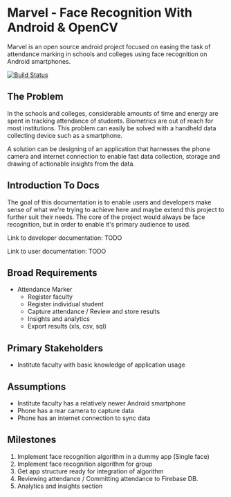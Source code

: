 # Marvel - Face Recognition With Android & OpenCV
Marvel is an open source android project focused on easing the task of attendance marking in schools and colleges using face recognition on Android smartphones.

[![Build Status](https://travis-ci.org/abhn/marvel.svg?branch=master)](https://travis-ci.org/abhn/marvel)

## The Problem
In the schools and colleges, considerable amounts of time and energy are spent in tracking attendance of students. Biometrics are out of reach for most institutions. This problem can easily be solved with a handheld data collecting device such as a smartphone.

A solution can be designing of an application that harnesses the phone camera and internet connection to enable fast data collection, storage and drawing of actionable insights from the data.

## Introduction To Docs
The goal of this documentation is to enable users and developers make sense of what we're trying to achieve here and maybe extend this project to further suit their needs. The core of the project would always be face recognition, but in order to enable it's primary audience to used.

Link to developer documentation: TODO

Link to user documentation: TODO

## Broad Requirements
- Attendance Marker
    - Register faculty
    - Register individual student
    - Capture attendance / Review and store results
    - Insights and analytics
    - Export results (xls, csv, sql)

## Primary Stakeholders
- Institute faculty with basic knowledge of application usage

## Assumptions
- Institute faculty has a relatively newer Android smartphone
- Phone has a rear camera to capture data
- Phone has an internet connection to sync data

## Milestones

1. Implement face recognition algorithm in a dummy app (Single face)
2. Implement face recognition algorithm for group
3. Get app structure ready for integration of algorithm
4. Reviewing attendance / Committing attendance to Firebase DB.
5. Analytics and insights section